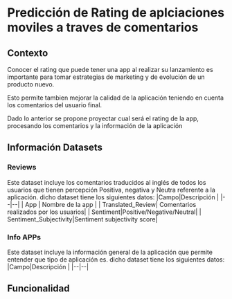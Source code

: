 # Predicción de Rating de aplciaciones moviles a traves de comentarios

## Contexto

Conocer el rating que puede tener una app al realizar su lanzamiento es importante para tomar estrategias de marketing y de evolución de un producto nuevo.

Esto permite tambien mejorar la calidad de la aplicación teniendo en cuenta los comentarios del usuario final.
  

Dado lo anterior se propone proyectar cual será el rating de la app, procesando los comentarios y la información de la aplicación


## Información Datasets
### Reviews
Este dataset incluye los comentarios traducidos al inglés de todos los usuarios que tienen percepción Positiva, negativa y Neutra referente a la aplicación. dicho dataset tiene los siguientes datos:
|Campo|Descripción  |
|--|--|
| App | Nombre de la app |
| Translated_Review| Comentarios realizados por los usuarios|
| Sentiment|Positive/Negative/Neutral|
| Sentiment_Subjectivity|Sentiment subjectivity score|

  ### Info APPs
  Este dataset incluye la información general de la aplicación que permite entender que tipo de aplicación es. dicho dataset tiene los siguientes datos:
  |Campo|Descripción  |
|--|--|

## Funcionalidad